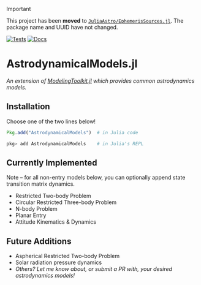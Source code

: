 > [!IMPORTANT]
> This project has been **moved** to [`JuliaAstro/EphemerisSources.jl`](https://github.com/JuliaAstro/EphemerisSources.jl).
> The package name and UUID have not changed. 

[![Tests](https://github.com/cadojo/AstrodynamicalModels.jl/workflows/UnitTests/badge.svg)](https://github.com/cadojo/AstrodynamicalModels.jl/actions?query=workflow%3AUnitTests)
[![Docs](https://github.com/cadojo/AstrodynamicalModels.jl/workflows/Documentation/badge.svg)](https://cadojo.github.io/AstrodynamicalModels.jl)

# AstrodynamicalModels.jl

_An extension of
[ModelingToolkit.jl](https://github.com/SciML/ModelingToolkit.jl) which provides
common astrodynamics models._

## Installation

Choose one of the two lines below!

```julia
Pkg.add("AstrodynamicalModels")  # in Julia code
```

```julia
pkg> add AstrodynamicalModels    # in Julia's REPL
```

## Currently Implemented

Note – for all non-entry models below, you can optionally append state transition matrix
dynamics.

- Restricted Two-body Problem
- Circular Restricted Three-body Problem
- N-body Problem
- Planar Entry
- Attitude Kinematics & Dynamics

## Future Additions

- Aspherical Restricted Two-body Problem
- Solar radiation pressure dynamics
- _Others? Let me know about, or submit a PR with, your desired astrodynamics
  models!_
